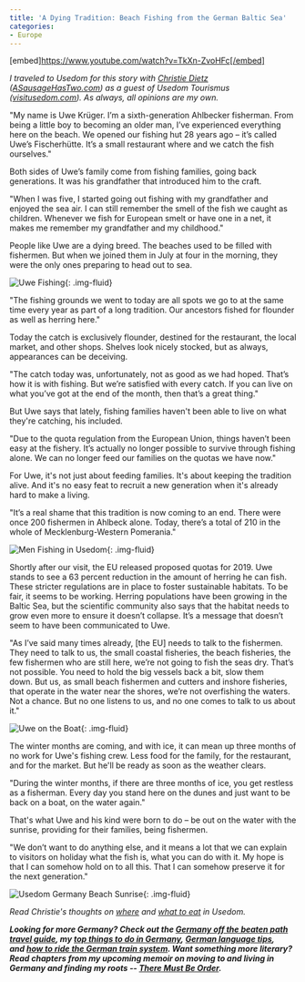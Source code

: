 ```yaml
---
title: 'A Dying Tradition: Beach Fishing from the German Baltic Sea'
categories:
- Europe
---
```


[embed]https://www.youtube.com/watch?v=TkXn-ZvoHFc[/embed]

_I traveled to Usedom for this story with [Christie Dietz](https://withoutapath.com/german-food-wine-christie-dietz/) ([ASausageHasTwo.com](http://www.asausagehastwo.com/)) as a guest of Usedom Tourismus ([visitusedom.com](https://visitusedom.com/)). As always, all opinions are my own._

"My name is Uwe Krüger. I’m a sixth-generation Ahlbecker fisherman. From being a little boy to becoming an older man, I’ve experienced everything here on the beach. We opened our fishing hut 28 years ago – it’s called Uwe’s Fischerhütte. It’s a small restaurant where and we catch the fish ourselves."

Both sides of Uwe’s family come from fishing families, going back generations. It was his grandfather that introduced him to the craft.

"When I was five, I started going out fishing with my grandfather and enjoyed the sea air. I can still remember the smell of the fish we caught as children. Whenever we fish for European smelt or have one in a net, it makes me remember my grandfather and my childhood."

People like Uwe are a dying breed. The beaches used to be filled with fishermen. But when we joined them in July at four in the morning, they were the only ones preparing to head out to sea.<!-- more -->

![Uwe Fishing](https://withoutapath.com/wp-content/uploads/2018/12/Uwe-Fishing.jpg){: .img-fluid}

"The fishing grounds we went to today are all spots we go to at the same time every year as part of a long tradition. Our ancestors fished for flounder as well as herring here."

Today the catch is exclusively flounder, destined for the restaurant, the local market, and other shops. Shelves look nicely stocked, but as always, appearances can be deceiving.

"The catch today was, unfortunately, not as good as we had hoped. That’s how it is with fishing. But we’re satisfied with every catch. If you can live on what you’ve got at the end of the month, then that’s a great thing."

But Uwe says that lately, fishing families haven't been able to live on what they're catching, his included.

"Due to the quota regulation from the European Union, things haven’t been easy at the fishery. It’s actually no longer possible to
survive through fishing alone. We can no longer feed our families on the quotas we have now."

For Uwe, it's not just about feeding families. It's about keeping the tradition alive. And it's no easy feat to recruit a new generation when it's already hard to make a living.

"It’s a real shame that this tradition is now coming to an end. There were once 200 fishermen in Ahlbeck alone. Today, there’s a total of 210 in the whole of Mecklenburg-Western Pomerania."

![Men Fishing in Usedom](https://withoutapath.com/wp-content/uploads/2018/12/Men-Fishing-in-Usedom.jpg){: .img-fluid}

Shortly after our visit, the EU released proposed quotas for 2019. Uwe stands to see a 63 percent reduction in the amount of herring he can fish. These stricter regulations are in place to foster sustainable habitats. To be fair, it seems to be working. Herring populations have been growing in the Baltic Sea, but the scientific community also says that the habitat needs to grow even more to ensure it doesn’t collapse. It’s a message that doesn’t seem to have been communicated to Uwe.

"As I’ve said many times already, [the EU] needs to talk to the fishermen. They need to talk to us, the small coastal fisheries, the beach fisheries, the few fishermen who are still here, we’re not going to fish the seas dry. That’s not possible. You need to hold the big vessels back a bit, slow them down. But us, as small beach fishermen and cutters and inshore fisheries, that operate in the water near the shores, we’re not overfishing the waters. Not a chance. But no one listens to us, and no one comes to talk to us about it."

![Uwe on the Boat](https://withoutapath.com/wp-content/uploads/2018/12/Uwe-on-the-Boat.jpg){: .img-fluid}

The winter months are coming, and with ice, it can mean up three months of no work for Uwe's fishing crew. Less food for the family, for the restaurant, and for the market. But he'll be ready as soon as the weather clears.

"During the winter months, if there are three months of ice, you get restless as a fisherman. Every day you stand here on the dunes and just want to be back on a boat, on the water again."

That's what Uwe and his kind were born to do – be out on the water with the sunrise, providing for their families, being fishermen.

"We don’t want to do anything else, and it means a lot that we can explain to visitors on holiday what the fish is, what you can do with it. My hope is that I can somehow hold on to all this. That I can somehow preserve it for the next generation."

![Usedom Germany Beach Sunrise](https://withoutapath.com/wp-content/uploads/2018/12/Usedom-Germany-Beach-Sunrise.jpg){: .img-fluid}

_Read Christie's thoughts on [where](http://www.asausagehastwo.com/where-to-eat-on-usedom/) and [what to eat](http://www.asausagehastwo.com/what-to-eat-on-usedom/) in Usedom._

_**Looking for more Germany? Check out the [Germany off the beaten path travel guide](https://withoutapath.com/travel-guides/germany/), my [top things to do in Germany](https://withoutapath.com/things-to-do-in-germany/), [German language tips](https://withoutapath.com/most-important-german-travel-phrases/), and [how to ride the German train system](https://withoutapath.com/german-train/). Want something more literary? Read chapters from my upcoming memoir on moving to and living in Germany and finding my roots -- [There Must Be Order](https://withoutapath.com/category/essays/there-must-be-order/).**_
